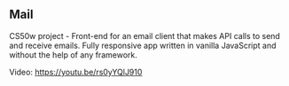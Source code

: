 ## Mail

CS50w project - Front-end for an email client that makes API calls to send and receive emails.
Fully responsive app written in vanilla JavaScript and without the help of any framework.

Video: https://youtu.be/rs0yYQlJ910